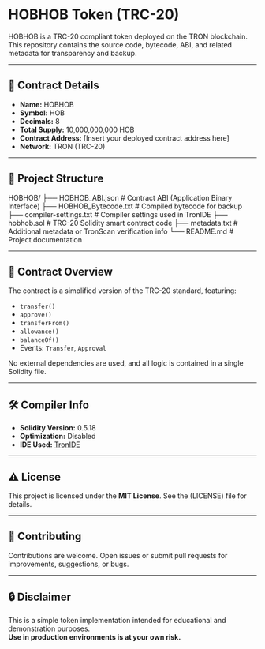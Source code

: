 # HOBHOB Token (TRC-20)

HOBHOB is a TRC-20 compliant token deployed on the TRON blockchain.  
This repository contains the source code, bytecode, ABI, and related metadata for transparency and backup.

---

## 🔗 Contract Details

- **Name:** HOBHOB  
- **Symbol:** HOB  
- **Decimals:** 8  
- **Total Supply:** 10,000,000,000 HOB  
- **Contract Address:** [Insert your deployed contract address here]  
- **Network:** TRON (TRC-20)

---

## 📁 Project Structure

HOBHOB/
├── HOBHOB_ABI.json # Contract ABI (Application Binary Interface)
├── HOBHOB_Bytecode.txt # Compiled bytecode for backup
├── compiler-settings.txt # Compiler settings used in TronIDE
├── hobhob.sol # TRC-20 Solidity smart contract code
├── metadata.txt # Additional metadata or TronScan verification info
└── README.md # Project documentation


---

## 📜 Contract Overview

The contract is a simplified version of the TRC-20 standard, featuring:

- `transfer()`
- `approve()`
- `transferFrom()`
- `allowance()`
- `balanceOf()`
- Events: `Transfer`, `Approval`

No external dependencies are used, and all logic is contained in a single Solidity file.

---

## 🛠 Compiler Info

- **Solidity Version:** 0.5.18
- **Optimization:** Disabled
- **IDE Used:** [TronIDE](https://tronide.io)

---

## ⚠️ License

This project is licensed under the **MIT License**. See the (LICENSE) file for details.

---

## 🤝 Contributing

Contributions are welcome. Open issues or submit pull requests for improvements, suggestions, or bugs.

---

## 🔒 Disclaimer

This is a simple token implementation intended for educational and demonstration purposes.  
**Use in production environments is at your own risk.**
